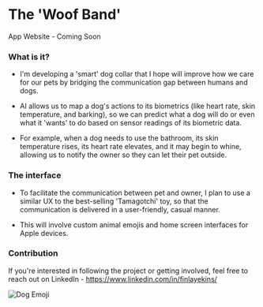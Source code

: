 # The 'Woof Band'
App Website - Coming Soon
### What is it?
- I'm developing a 'smart' dog collar that I hope will improve how we care for our pets by bridging the communication gap between humans and dogs. 

- AI allows us to map a dog's actions to its biometrics (like heart rate, skin temperature, and barking), so we can predict what a dog will do or even what it 'wants' to do based on sensor readings of its biometric data. 

- For example, when a dog needs to use the bathroom, its skin temperature rises, its heart rate elevates, and it may begin to whine, allowing us to notify the owner so they can let their pet outside. 

### The interface
- To facilitate the communication between pet and owner, I plan to use a similar UX to the best-selling 'Tamagotchi' toy, so that the communication is 
delivered in a user-friendly, casual manner. 

- This will involve custom animal emojis and home screen interfaces for Apple devices.

### Contribution
If you're interested in following the project or getting involved, feel free to reach out on LinkedIn - https://www.linkedin.com/in/finlayekins/

![Dog Emoji](https://github.com/user-attachments/assets/deda6fc2-6832-4a30-ad3c-801b1002f200)
